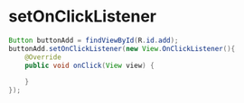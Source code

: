 # setOnClickListener

```java
Button buttonAdd = findViewById(R.id.add);
buttonAdd.setOnClickListener(new View.OnClickListener(){
    @Override
    public void onClick(View view) {
        
    }
});
```